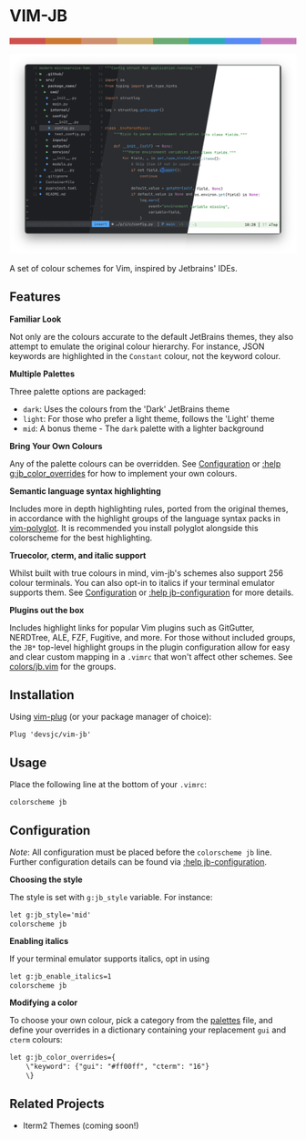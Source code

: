 VIM-JB
===========================================================================

![Theme Palette](assets/divider.png)

![Theme Screenshot](assets/screenshot.png)

A set of colour schemes for Vim, inspired by Jetbrains' IDEs.

Features
---------------------------------------------------------------------------

**Familiar Look**

Not only are the colours accurate to the default JetBrains themes, they 
also attempt to emulate the original colour hierarchy. For instance, JSON
keywords are highlighted in the `Constant` colour, not the keyword colour.

**Multiple Palettes**

Three palette options are packaged: 
- `dark`: Uses the colours from the 'Dark' JetBrains theme
- `light`: For those who prefer a light theme, follows the 'Light' theme
- `mid`: A bonus theme - The `dark` palette with a lighter background

**Bring Your Own Colours**

Any of the palette colours can be overridden. See 
[Configuration](#configuration) or
[:help g:jb_color_overrides](doc/jb.txt) for how to
implement your own colours.

**Semantic language syntax highlighting**

Includes more in depth highlighting rules, ported from the original
themes, in accordance with the highlight groups of the language syntax
packs in [vim-polyglot](https://github.com/sheerun/vim-polyglot). It is
recommended you install polyglot alongside this colorscheme for the best
highlighting.

**Truecolor, cterm, and italic support**

Whilst built with true colours in mind, vim-jb's schemes also support 256
colour terminals. You can also opt-in to italics if your terminal emulator
supports them. See [Configuration](#configuration) or 
[:help jb-configuration](doc/jb.txt) for more details.

**Plugins out the box**

Includes highlight links for popular Vim plugins such as GitGutter,
NERDTree, ALE, FZF, Fugitive, and more. For those without included groups,
the `JB*` top-level highlight groups in the plugin configuration allow for 
easy and clear custom mapping in a `.vimrc` that won't affect other
schemes. See [colors/jb.vim](colors/jb.vim) for the groups.


Installation
---------------------------------------------------------------------------

Using [vim-plug](https://github.com/junegunn/vim-plug) (or your package
manager of choice):

```vim
Plug 'devsjc/vim-jb'
```


Usage
---------------------------------------------------------------------------

Place the following line at the bottom of your `.vimrc`:

```vim
colorscheme jb
```


Configuration
--------------------------------------------------------------------------

*Note*: All configuration must be placed before the `colorscheme jb` line.
Further configuration details can be found via
[:help jb-configuration](doc/jb.txt).

**Choosing the style**

The style is set with `g:jb_style` variable. For instance:

```vim
let g:jb_style='mid'
colorscheme jb
```

**Enabling italics**

If your terminal emulator supports italics, opt in using

```vim
let g:jb_enable_italics=1
colorscheme jb
```

**Modifying a color**

To choose your own colour, pick a category from the
[palettes](autoload/palettes.json) file, and define your overrides in a
dictionary containing your replacement `gui` and `cterm` colours:

```vim
let g:jb_color_overrides={
    \"keyword": {"gui": "#ff00ff", "cterm": "16"}
    \}
```


Related Projects
---------------------------------------------------------------------------

- Iterm2 Themes (coming soon!)

